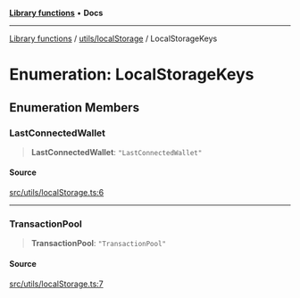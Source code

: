 [**Library functions**](../../../README.md) • **Docs**

***

[Library functions](../../../modules.md) / [utils/localStorage](../README.md) / LocalStorageKeys

# Enumeration: LocalStorageKeys

## Enumeration Members

### LastConnectedWallet

> **LastConnectedWallet**: `"LastConnectedWallet"`

#### Source

[src/utils/localStorage.ts:6](https://github.com/bgd-labs/fe-shared/blob/bcb81f075c57b42adfeb5f3e6c387d13f532f431/src/utils/localStorage.ts#L6)

***

### TransactionPool

> **TransactionPool**: `"TransactionPool"`

#### Source

[src/utils/localStorage.ts:7](https://github.com/bgd-labs/fe-shared/blob/bcb81f075c57b42adfeb5f3e6c387d13f532f431/src/utils/localStorage.ts#L7)
